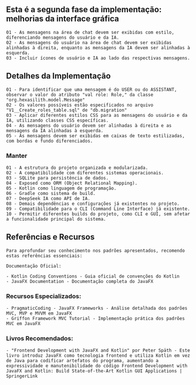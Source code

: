 ## Esta é a segunda fase da implementação: melhorias da interface gráfica
    01 - As mensagens na área de chat devem ser exibidas com estilo, diferenciando mensagens do usuário e da IA.
    02 - As mensagens do usuário na área de chat devem ser exibidas alinhadas à direita, enquanto as mensagens da IA devem ser alinhadas à esquerda.
    03 - Incluir ícones de usuário e IA ao lado das respectivas mensagens.

## Detalhes da Implementação
    01 - Para identificar que uma mensagem é do USER ou do ASSISTANT, observar o valor do atributo "val role: Role," da classe "org.hexasilith.model.Message"
    02 - Os valores possíveis estão especificados no arquivo "V1__Create_roles_table.sql" de "db.migration"
    03 - Aplicar diferentes estilos CSS para as mensagens do usuário e da IA, utilizando classes CSS específicas.
    04 - As mensagens do usuário devem ser alinhadas à direita e as mensagens da IA alinhadas à esquerda.
    05 - As mensagens devem ser exibidas em caixas de texto estilizadas, com bordas e fundo diferenciados.

### Manter
    01 - A estrutura do projeto organizada e modularizada.
    02 - A compatibilidade com diferentes sistemas operacionais.
    03 - SQLite para persistência de dados.
    04 - Exposed como ORM (Object Relational Mapping).
    05 - Kotlin como linguagem de programação.
    06 - Gradle como sistema de build.
    07 - DeepSeek IA como API de IA.
    08 - Demais dependências e configurações já existentes no projeto.
    09 - Compatibilidade para o CLI (Command Line Interface) já existente.
    10 - Permitir diferentes builds do projeto, como CLI e GUI, sem afetar a funcionalidade principal do sistema.

## Referências e Recursos
    Para aprofundar seu conhecimento nos padrões apresentados, recomendo estas referências essenciais:
    
    Documentação Oficial:

    - Kotlin Coding Conventions - Guia oficial de convenções do Kotlin
    - JavaFX Documentation - Documentação completa do JavaFX

### Recursos Especializados:

    - PragmaticCoding - JavaFX Frameworks - Análise detalhada dos padrões MVC, MVP e MVVM em JavaFX
    - Griffon Framework MVC Tutorial - Implementação prática dos padrões MVC em JavaFX

### Livros Recomendados:

    - "Frontend Development with JavaFX and Kotlin" por Peter Späth - Este livro introduz JavaFX como tecnologia frontend e utiliza Kotlin em vez de Java para codificar artefatos do programa, aumentando a expressividade e manutenibilidade do código Frontend Development with JavaFX and Kotlin: Build State-of-the-Art Kotlin GUI Applications | SpringerLink